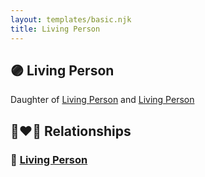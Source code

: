 ```yaml
---
layout: templates/basic.njk
title: Living Person
---
```

## 🟣 Living Person

Daughter of [Living Person](/people/3/32628546) and [Living Person](/people/2/25419360)

## 👩‍❤️‍👨 Relationships

### 🔵 [Living Person](/people/5/58119852)
